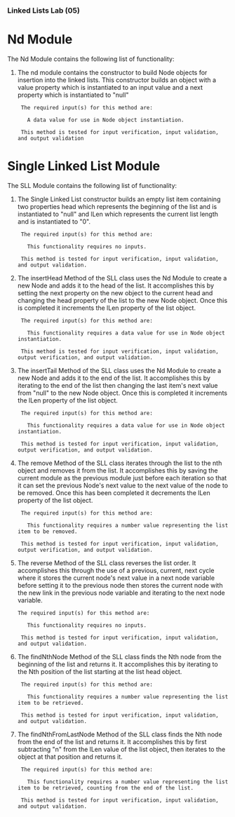### Linked Lists Lab (05)

# Nd Module

The Nd Module contains the following list of functionality:

  1. The nd module contains the constructor to build Node objects for insertion into the linked lists. This constructor builds an object with a value property which is instantiated to an input value and a next property which is instantiated to "null"

          The required input(s) for this method are: 

            A data value for use in Node object instantiation.

          This method is tested for input verification, input validation, and output validation

# Single Linked List Module

The SLL Module contains the following list of functionality:

  1. The Single Linked List constructor builds an empty list item containing two properties head which represents the beginning of the list and is instantiated to "null" and lLen which represents the current list length and is instantiated to "0".

          The required input(s) for this method are: 
        
            This functionality requires no inputs.

          This method is tested for input verification, input validation, and output validation.

  2. The insertHead Method of the SLL class uses the Nd Module to create a new Node and adds it to the head of the list. It accomplishes this by setting the next property on the new object to the current head and changing the head property of the list to the new Node object. Once this is completed it increments the lLen property of the list object.

          The required input(s) for this method are:

            This functionality requires a data value for use in Node object instantiation.

          This method is tested for input verification, input validation, output verification, and output validation.

  3. The insertTail Method of the SLL class uses the Nd Module to create a new Node and adds it to the end of the list. It accomplishes this by iterating to the end of the list then changing the last item's next value from "null" to the new Node object. Once this is completed it increments the lLen property of the list object.

          The required input(s) for this method are:

            This functionality requires a data value for use in Node object instantiation.

          This method is tested for input verification, input validation, output verification, and output validation.

  4. The remove Method of the SLL class iterates through the list to the nth object and removes it from the list. It accomplishes this by saving the current module as the previous module just before each iteration so that it can set the previous Node's next value to the next value of the node to be removed. Once this has been completed it decrements the lLen property of the list object.

          The required input(s) for this method are:

            This functionality requires a number value representing the list item to be removed.
        
          This method is tested for input verification, input validation, output verification, and output validation.

  5. The reverse Method of the SLL class reverses the list order. It accomplishes this through the use of a previous, current, next cycle where it stores the current node's next value in a next node variable before setting it to the previous node then stores the current node with the new link in the previous node variable and iterating to the next node variable.

         The required input(s) for this method are:

            This functionality requires no inputs.

          This method is tested for input verification, input validation, and output validation.

  6. The findNthNode Method of the SLL class finds the Nth node from the beginning of the list and returns it. It accomplishes this by iterating to the Nth position of the list starting at the list head object.

          The required input(s) for this method are:

            This functionality requires a number value representing the list item to be retrieved.

          This method is tested for input verification, input validation, and output validation.

  7. The findNthFromLastNode Method of the SLL class finds the Nth node from the end of the list and returns it. It accomplishes this by first subtracting "n" from the lLen value of the list object, then iterates to the object at that position and returns it.

          The required input(s) for this method are:

            This functionality requires a number value representing the list item to be retrieved, counting from the end of the list.

          This method is tested for input verification, input validation, and output validation.